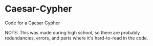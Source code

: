 # Caesar-Cypher
Code for a Caesar Cypher

NOTE: This was made during high school, so there are probably redundancies, errors, and parts where it's hard-to-read in the code.
